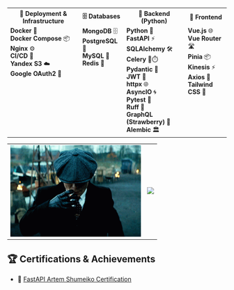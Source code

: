 <table>
  <tr>
    <th style="text-align: center;">🚀 Deployment & Infrastructure</th>
    <th style="text-align: center;">🗄️ Databases</th>
    <th style="text-align: center;">🐍 Backend (Python)</th>
    <th style="text-align: center;">🎨 Frontend</th>
  </tr>
  <tr>
    <td style="vertical-align: top; text-align: left;">
      <b>Docker</b> 🐳<br>
      <b>Docker Compose</b> 📦<br>
      <b>Nginx</b> ⚙️<br>
      <b>CI/CD</b> 🚀<br>
      <b>Yandex S3</b> ☁️<br>
      <b>Google OAuth2</b> 🔑
    </td>
    <td style="vertical-align: top; text-align: left;">
      <b>MongoDB</b> 🗄️<br>
      <b>PostgreSQL</b> 🐘<br>
      <b>MySQL</b> 💾<br>
      <b>Redis</b> 🔴
    </td>
    <td style="vertical-align: top; text-align: left;">
      <b>Python</b> 🐍<br>
      <b>FastAPI</b> ⚡<br>
      <b>SQLAlchemy</b> 🛠️<br>
      <b>Celery</b> 🐍⏱️<br>
      <b>Pydantic</b> 📜<br>
      <b>JWT</b> 🔑<br>
      <b>httpx</b> 🌐<br>
      <b>AsyncIO</b> 🌀<br>
      <b>Pytest</b> 🧪<br>
      <b>Ruff</b> 🦊<br>
      <b>GraphQL (Strawberry)</b> 🍓<br>
      <b>Alembic</b> 🏛️
    </td>
    <td style="vertical-align: top; text-align: left;">
      <b>Vue.js</b> 🌐<br>
      <b>Vue Router</b> 🛣️<br>
      <b>Pinia</b> 📦<br>
      <b>Kinesis</b> ⚡<br>
      <b>Axios</b> 📡<br>
      <b>Tailwind CSS</b> 💨
    </td>
  </tr>
</table>

<table style="border-collapse: collapse; border: none;">
  <tr>
    <!-- Image -->
    <td style="border: none;">
      <img src="shelby.gif" alt="Alt Text" width="300">
    </td>
    <!-- GitHub stats -->
    <td style="border: none;">
      <img height="200" src="https://github-readme-stats.vercel.app/api/top-langs?username=shutsuensha&layout=compact&langs_count=8&card_width=320&exclude_repo=archive1,archive2,archive3,archive4,tms_solutions&theme=transparent" />
    </td>
  </tr>
</table>

## 🏆 **Certifications & Achievements**
- 🏅 [FastAPI Artem Shumeiko Certification](https://github.com/shutsuensha/shutsuensha/blob/main/fastapi.pdf)

